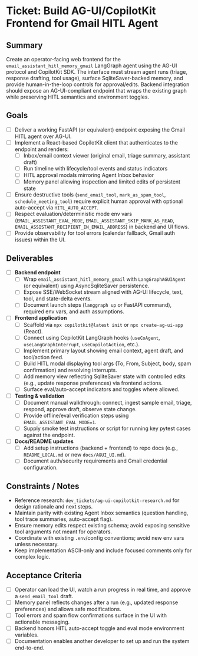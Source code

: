 # Ticket: Build AG-UI/CopilotKit Frontend for Gmail HITL Agent

## Summary
Create an operator-facing web frontend for the `email_assistant_hitl_memory_gmail` LangGraph agent using the AG-UI protocol and CopilotKit SDK. The interface must stream agent runs (triage, response drafting, tool usage), surface SqliteSaver-backed memory, and provide human-in-the-loop controls for approval/edits. Backend integration should expose an AG-UI-compliant endpoint that wraps the existing graph while preserving HITL semantics and environment toggles.

## Goals
- [ ] Deliver a working FastAPI (or equivalent) endpoint exposing the Gmail HITL agent over AG-UI.
- [ ] Implement a React-based CopilotKit client that authenticates to the endpoint and renders:
  - [ ] Inbox/email context viewer (original email, triage summary, assistant draft)
  - [ ] Run timeline with lifecycle/tool events and status indicators
  - [ ] HITL approval modals mirroring Agent Inbox behavior
  - [ ] Memory panel allowing inspection and limited edits of persistent state
- [ ] Ensure destructive tools (`send_email_tool`, `mark_as_spam_tool`, `schedule_meeting_tool`) require explicit human approval with optional auto-accept via `HITL_AUTO_ACCEPT`.
- [ ] Respect evaluation/deterministic mode env vars (`EMAIL_ASSISTANT_EVAL_MODE`, `EMAIL_ASSISTANT_SKIP_MARK_AS_READ`, `EMAIL_ASSISTANT_RECIPIENT_IN_EMAIL_ADDRESS`) in backend and UI flows.
- [ ] Provide observability for tool errors (calendar fallback, Gmail auth issues) within the UI.

## Deliverables
- [ ] **Backend endpoint**
  - [ ] Wrap `email_assistant_hitl_memory_gmail` with `LangGraphAGUIAgent` (or equivalent) using AsyncSqliteSaver persistence.
  - [ ] Expose SSE/WebSocket stream aligned with AG-UI lifecycle, text, tool, and state-delta events.
  - [ ] Document launch steps (`langgraph up` or FastAPI command), required env vars, and auth assumptions.
- [ ] **Frontend application**
  - [ ] Scaffold via `npx copilotkit@latest init` or `npx create-ag-ui-app` (React).
  - [ ] Connect using CopilotKit LangGraph hooks (`useCoAgent`, `useLangGraphInterrupt`, `useCopilotAction`, etc.).
  - [ ] Implement primary layout showing email context, agent draft, and tool/action feed.
  - [ ] Build HITL modal displaying tool args (To, From, Subject, body, spam confirmation) and resolving interrupts.
  - [ ] Add memory view reflecting SqliteSaver state with controlled edits (e.g., update response preferences) via frontend actions.
  - [ ] Surface eval/auto-accept indicators and toggles where allowed.
- [ ] **Testing & validation**
  - [ ] Document manual walkthrough: connect, ingest sample email, triage, respond, approve draft, observe state change.
  - [ ] Provide offline/eval verification steps using `EMAIL_ASSISTANT_EVAL_MODE=1`.
  - [ ] Supply smoke test instructions or script for running key pytest cases against the endpoint.
- [ ] **Docs/README updates**
  - [ ] Add setup instructions (backend + frontend) to repo docs (e.g., `README_LOCAL.md` or new `docs/AGUI_UI.md`).
  - [ ] Document auth/security requirements and Gmail credential configuration.

## Constraints / Notes
- Reference research: `dev_tickets/ag-ui-copilotkit-research.md` for design rationale and next steps.
- Maintain parity with existing Agent Inbox semantics (question handling, tool trace summaries, auto-accept flag).
- Ensure memory edits respect existing schema; avoid exposing sensitive tool arguments not meant for operators.
- Coordinate with existing `.env`/config conventions; avoid new env vars unless necessary.
- Keep implementation ASCII-only and include focused comments only for complex logic.

## Acceptance Criteria
- [ ] Operator can load the UI, watch a run progress in real time, and approve a `send_email_tool` draft.
- [ ] Memory panel reflects changes after a run (e.g., updated response preferences) and allows safe modifications.
- [ ] Tool errors and spam flow confirmations surface in the UI with actionable messaging.
- [ ] Backend honors HITL auto-accept toggle and eval mode environment variables.
- [ ] Documentation enables another developer to set up and run the system end-to-end.
